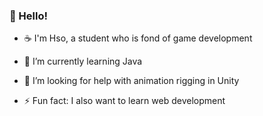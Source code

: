 ### 👋 Hello!
* ☕ I'm Hso, a student who is fond of game development
* 🌱 I’m currently learning Java
* 🤔 I’m looking for help with animation rigging in Unity



* ⚡ Fun fact: I also want to learn web development
 



<!--
**hsohsbfdev/hsohsbfdev** is a ✨ _special_ ✨ repository because its `README.md` (this file) appears on your GitHub profile.

Here are some ideas to get you started:

- 🔭 I’m currently working on ...
- 🌱 I’m currently learning🌱 I’m currently learning ...
- 👯 I’m looking to coon ...
- 🤔 I’m looking for help with ...
- 💬 Ask me about ...
- 📫 How to reach me: ...
- 😄 Pronouns: ...
- ⚡ Fun fact: ...
-->
